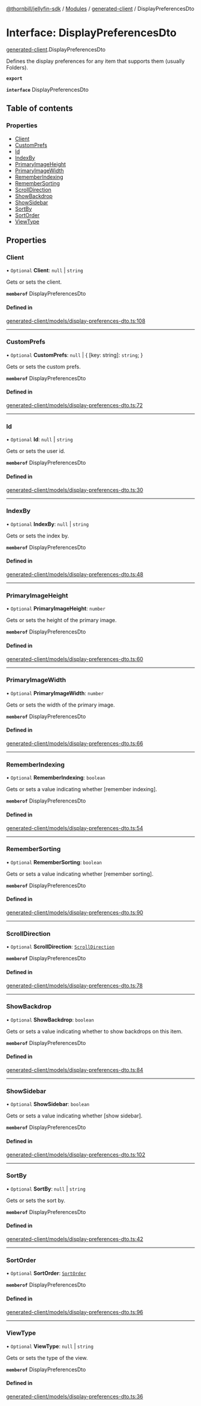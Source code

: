[@thornbill/jellyfin-sdk](../README.md) / [Modules](../modules.md) / [generated-client](../modules/generated_client.md) / DisplayPreferencesDto

# Interface: DisplayPreferencesDto

[generated-client](../modules/generated_client.md).DisplayPreferencesDto

Defines the display preferences for any item that supports them (usually Folders).

**`export`**

**`interface`** DisplayPreferencesDto

## Table of contents

### Properties

- [Client](generated_client.DisplayPreferencesDto.md#client)
- [CustomPrefs](generated_client.DisplayPreferencesDto.md#customprefs)
- [Id](generated_client.DisplayPreferencesDto.md#id)
- [IndexBy](generated_client.DisplayPreferencesDto.md#indexby)
- [PrimaryImageHeight](generated_client.DisplayPreferencesDto.md#primaryimageheight)
- [PrimaryImageWidth](generated_client.DisplayPreferencesDto.md#primaryimagewidth)
- [RememberIndexing](generated_client.DisplayPreferencesDto.md#rememberindexing)
- [RememberSorting](generated_client.DisplayPreferencesDto.md#remembersorting)
- [ScrollDirection](generated_client.DisplayPreferencesDto.md#scrolldirection)
- [ShowBackdrop](generated_client.DisplayPreferencesDto.md#showbackdrop)
- [ShowSidebar](generated_client.DisplayPreferencesDto.md#showsidebar)
- [SortBy](generated_client.DisplayPreferencesDto.md#sortby)
- [SortOrder](generated_client.DisplayPreferencesDto.md#sortorder)
- [ViewType](generated_client.DisplayPreferencesDto.md#viewtype)

## Properties

### Client

• `Optional` **Client**: ``null`` \| `string`

Gets or sets the client.

**`memberof`** DisplayPreferencesDto

#### Defined in

[generated-client/models/display-preferences-dto.ts:108](https://github.com/thornbill/jellyfin-sdk-typescript/blob/c68c853/src/generated-client/models/display-preferences-dto.ts#L108)

___

### CustomPrefs

• `Optional` **CustomPrefs**: ``null`` \| { [key: string]: `string`;  }

Gets or sets the custom prefs.

**`memberof`** DisplayPreferencesDto

#### Defined in

[generated-client/models/display-preferences-dto.ts:72](https://github.com/thornbill/jellyfin-sdk-typescript/blob/c68c853/src/generated-client/models/display-preferences-dto.ts#L72)

___

### Id

• `Optional` **Id**: ``null`` \| `string`

Gets or sets the user id.

**`memberof`** DisplayPreferencesDto

#### Defined in

[generated-client/models/display-preferences-dto.ts:30](https://github.com/thornbill/jellyfin-sdk-typescript/blob/c68c853/src/generated-client/models/display-preferences-dto.ts#L30)

___

### IndexBy

• `Optional` **IndexBy**: ``null`` \| `string`

Gets or sets the index by.

**`memberof`** DisplayPreferencesDto

#### Defined in

[generated-client/models/display-preferences-dto.ts:48](https://github.com/thornbill/jellyfin-sdk-typescript/blob/c68c853/src/generated-client/models/display-preferences-dto.ts#L48)

___

### PrimaryImageHeight

• `Optional` **PrimaryImageHeight**: `number`

Gets or sets the height of the primary image.

**`memberof`** DisplayPreferencesDto

#### Defined in

[generated-client/models/display-preferences-dto.ts:60](https://github.com/thornbill/jellyfin-sdk-typescript/blob/c68c853/src/generated-client/models/display-preferences-dto.ts#L60)

___

### PrimaryImageWidth

• `Optional` **PrimaryImageWidth**: `number`

Gets or sets the width of the primary image.

**`memberof`** DisplayPreferencesDto

#### Defined in

[generated-client/models/display-preferences-dto.ts:66](https://github.com/thornbill/jellyfin-sdk-typescript/blob/c68c853/src/generated-client/models/display-preferences-dto.ts#L66)

___

### RememberIndexing

• `Optional` **RememberIndexing**: `boolean`

Gets or sets a value indicating whether [remember indexing].

**`memberof`** DisplayPreferencesDto

#### Defined in

[generated-client/models/display-preferences-dto.ts:54](https://github.com/thornbill/jellyfin-sdk-typescript/blob/c68c853/src/generated-client/models/display-preferences-dto.ts#L54)

___

### RememberSorting

• `Optional` **RememberSorting**: `boolean`

Gets or sets a value indicating whether [remember sorting].

**`memberof`** DisplayPreferencesDto

#### Defined in

[generated-client/models/display-preferences-dto.ts:90](https://github.com/thornbill/jellyfin-sdk-typescript/blob/c68c853/src/generated-client/models/display-preferences-dto.ts#L90)

___

### ScrollDirection

• `Optional` **ScrollDirection**: [`ScrollDirection`](../enums/generated_client.ScrollDirection.md)

**`memberof`** DisplayPreferencesDto

#### Defined in

[generated-client/models/display-preferences-dto.ts:78](https://github.com/thornbill/jellyfin-sdk-typescript/blob/c68c853/src/generated-client/models/display-preferences-dto.ts#L78)

___

### ShowBackdrop

• `Optional` **ShowBackdrop**: `boolean`

Gets or sets a value indicating whether to show backdrops on this item.

**`memberof`** DisplayPreferencesDto

#### Defined in

[generated-client/models/display-preferences-dto.ts:84](https://github.com/thornbill/jellyfin-sdk-typescript/blob/c68c853/src/generated-client/models/display-preferences-dto.ts#L84)

___

### ShowSidebar

• `Optional` **ShowSidebar**: `boolean`

Gets or sets a value indicating whether [show sidebar].

**`memberof`** DisplayPreferencesDto

#### Defined in

[generated-client/models/display-preferences-dto.ts:102](https://github.com/thornbill/jellyfin-sdk-typescript/blob/c68c853/src/generated-client/models/display-preferences-dto.ts#L102)

___

### SortBy

• `Optional` **SortBy**: ``null`` \| `string`

Gets or sets the sort by.

**`memberof`** DisplayPreferencesDto

#### Defined in

[generated-client/models/display-preferences-dto.ts:42](https://github.com/thornbill/jellyfin-sdk-typescript/blob/c68c853/src/generated-client/models/display-preferences-dto.ts#L42)

___

### SortOrder

• `Optional` **SortOrder**: [`SortOrder`](../enums/generated_client.SortOrder.md)

**`memberof`** DisplayPreferencesDto

#### Defined in

[generated-client/models/display-preferences-dto.ts:96](https://github.com/thornbill/jellyfin-sdk-typescript/blob/c68c853/src/generated-client/models/display-preferences-dto.ts#L96)

___

### ViewType

• `Optional` **ViewType**: ``null`` \| `string`

Gets or sets the type of the view.

**`memberof`** DisplayPreferencesDto

#### Defined in

[generated-client/models/display-preferences-dto.ts:36](https://github.com/thornbill/jellyfin-sdk-typescript/blob/c68c853/src/generated-client/models/display-preferences-dto.ts#L36)
